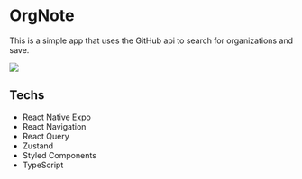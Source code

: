 # OrgNote

This is a simple app that uses the GitHub api to search for organizations and save.

![](.github/OrgNote.gif)

## Techs

- React Native Expo
- React Navigation
- React Query
- Zustand
- Styled Components
- TypeScript

